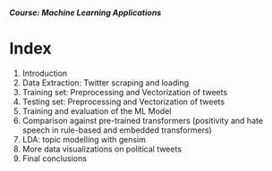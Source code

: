 ##### Course: Machine Learning Applications

# Index
1. Introduction
2. Data Extraction: Twitter scraping and loading
3. Training set: Preprocessing and Vectorization of tweets
4. Testing set: Preprocessing and Vectorization of tweets
5. Training and evaluation of the ML Model
6. Comparison against pre-trained transformers (positivity and hate speech in rule-based and embedded transformers)
7. LDA: topic modelling with gensim
8. More data visualizations on political tweets
9. Final conclusions
